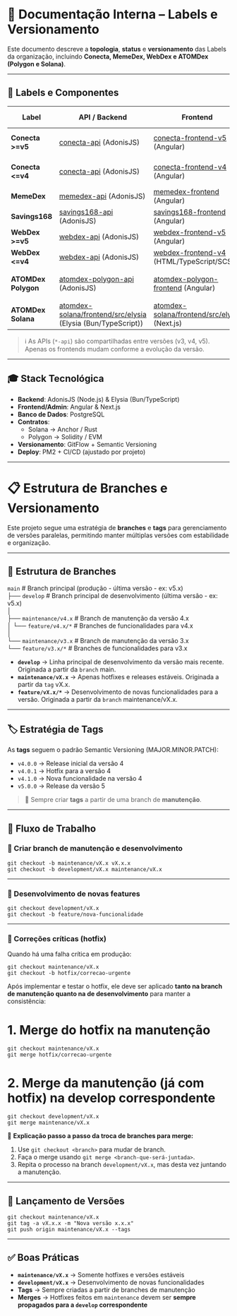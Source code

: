 # 📘 Documentação Interna – Labels e Versionamento  

Este documento descreve a **topologia**, **status** e **versionamento** das Labels da organização, incluindo **Conecta, MemeDex, WebDex e ATOMDex (Polygon e Solana)**.  

---

## 🔎 Labels e Componentes  

| Label    | API / Backend            | Frontend              | Admin / Dashboard     | Banco de Dados | Contratos                   | Status | Versão Atual |
|----------|--------------------------|-----------------------|-----------------------|----------------|-----------------------------|--------|--------------|
| **Conecta >=v5** | [conecta-api](https://github.com/Atom-Smart-Chains/conecta-api) (AdonisJS) | [conecta-frontend-v5](https://github.com/Atom-Smart-Chains/conecta-frontend-v5) (Angular) | [conecta-admin](https://github.com/Atom-Smart-Chains/conecta-admin) (Angular) | PostgreSQL | Polygon (Solidity) | Ativo  | v5 (prod.) |
| **Conecta <=v4** | [conecta-api](https://github.com/Atom-Smart-Chains/conecta-api) (AdonisJS) | [conecta-frontend-v4](https://github.com/Atom-Smart-Chains/conecta-frontend-v4) (Angular) | [conecta-admin](https://github.com/Atom-Smart-Chains/conecta-admin) (Angular) | PostgreSQL | Polygon (Solidity) | Ativo  | v3/4 (prod.) |
| **MemeDex** | [memedex-api](https://github.com/Atom-Smart-Chains/memedex-api) (AdonisJS) | [memedex-frontend](https://github.com/Atom-Smart-Chains/memedex-frontend) (Angular) | —                     | PostgreSQL     | Polygon (Solidity) | Ativo  | v3/4/5 (prod.) |
| **Savings168** | [savings168-api](https://github.com/Atom-Smart-Chains/savings168-api) (AdonisJS) | [savings168-frontend](https://github.com/Atom-Smart-Chains/savings168-frontend) (Angular) | —                     | PostgreSQL     | Polygon (Solidity) | Ativo  | v4/5 (prod.) |
| **WebDex >=v5**  | [webdex-api](https://github.com/Atom-Smart-Chains/webdex-api) (AdonisJS)  | [webdex-frontend-v5](https://github.com/Atom-Smart-Chains/webdex-frontend-v5) (Angular)  | —                     | PostgreSQL     | Polygon (Solidity) | Ativo  | v5 (prod.) |
| **WebDex <=v4**  | [webdex-api](https://github.com/Atom-Smart-Chains/webdex-api) (AdonisJS)  | [webdex-frontend-v4](https://github.com/Atom-Smart-Chains/webdex-frontend-v4) (HTML/TypeScript/SCSS)  | —                     | PostgreSQL     | Polygon (Solidity) | Ativo  | v3/4 (prod.) |
| **ATOMDex Polygon** | [atomdex-polygon-api](https://github.com/Atom-Smart-Chains/atomdex-polygon-api) (AdonisJS) | [atomdex-polygon-frontend](https://github.com/Atom-Smart-Chains/atomdex-polygon-frontend) (Angular) | `atomdex-polygon-admin` (Angular) | PostgreSQL | Polygon (Solidity) | Ativo  | v4/5 (prod.) |
| **ATOMDex Solana** | [atomdex-solana/frontend/src/elysia](https://github.com/Atom-Smart-Chains/atomdex-solana/tree/develop/front-end/src/elysia) (Elysia (Bun/TypeScript)) | [atomdex-solana/frontend/src/elysia](https://github.com/Atom-Smart-Chains/atomdex-solana/tree/develop/front-end) (Next.js) | — | — | [atomdex-solana/frontend/contratos](https://github.com/Atom-Smart-Chains/atomdex-solana/tree/develop/front-end) Solana (Rust) | Inativo | v1 (dev.) |

> ℹ️ As APIs (`*-api`) são compartilhadas entre versões (v3, v4, v5).  
> Apenas os frontends mudam conforme a evolução da versão.

---

## 🎓 Stack Tecnológica  

- **Backend**: AdonisJS (Node.js) & Elysia (Bun/TypeScript)
- **Frontend/Admin**: Angular & Next.js
- **Banco de Dados**: PostgreSQL  
- **Contratos**:  
  - Solana → Anchor / Rust  
  - Polygon → Solidity / EVM  
- **Versionamento**: GitFlow + Semantic Versioning  
- **Deploy**: PM2 + CI/CD (ajustado por projeto)  

---

# 📋 Estrutura de Branches e Versionamento

Este projeto segue uma estratégia de **branches** e **tags** para gerenciamento de versões paralelas, permitindo manter múltiplas versões com estabilidade e organização.

---

## 🌿 Estrutura de Branches

`main` # Branch principal (produção - última versão - ex: v5.x)<br>
├── `develop` # Branch principal de desenvolvimento (última versão - ex: v5.x)<br>
│<br>
├── `maintenance/v4.x` # Branch de manutenção da versão 4.x<br>
│   └── `feature/v4.x/*` # Branches de funcionalidades para v4.x<br>
│<br>
└── `maintenance/v3.x` # Branch de manutenção da versão 3.x<br>
    └── `feature/v3.x/*` # Branches de funcionalidades para v3.x<br>

- **`develop`** → Linha principal de desenvolvimento da versão mais recente. Originada a partir da `branch` main. 
- **`maintenance/vX.x`** → Apenas hotfixes e releases estáveis. Originada a partir da `tag` vX.x.
- **`feature/vX.x/*`** → Desenvolvimento de novas funcionalidades para a versão. Originada a partir da `branch` maintenance/vX.x.

---

## 🏷️ Estratégia de Tags

As **tags** seguem o padrão Semantic Versioning (MAJOR.MINOR.PATCH):

- `v4.0.0` → Release inicial da versão 4
- `v4.0.1` → Hotfix para a versão 4
- `v4.1.0` → Nova funcionalidade na versão 4
- `v5.0.0` → Release da versão 5

> 🔑 Sempre criar **tags** a partir de uma branch de **manutenção**.

---

## 🔄 Fluxo de Trabalho

### 🔹 Criar branch de manutenção e desenvolvimento

`git checkout -b maintenance/vX.x vX.x.x`<br>
`git checkout -b development/vX.x maintenance/vX.x`<br>

---

### 🔹 Desenvolvimento de novas features

`git checkout development/vX.x`<br>
`git checkout -b feature/nova-funcionalidade`<br>

---

### 🔹 Correções críticas (hotfix)

Quando há uma falha crítica em produção:

`git checkout maintenance/vX.x`<br>
`git checkout -b hotfix/correcao-urgente`<br>

Após implementar e testar o hotfix, ele deve ser aplicado **tanto na branch de manutenção quanto na de desenvolvimento** para manter a consistência:

# 1. Merge do hotfix na manutenção
`git checkout maintenance/vX.x`<br>
`git merge hotfix/correcao-urgente`<br>

# 2. Merge da manutenção (já com hotfix) na develop correspondente
`git checkout development/vX.x`<br>
`git merge maintenance/vX.x`<br>

📌 **Explicação passo a passo da troca de branches para merge:**

1. Use `git checkout <branch>` para mudar de branch.
2. Faça o merge usando `git merge <branch-que-será-juntada>`.
3. Repita o processo na branch `development/vX.x`, mas desta vez juntando a manutenção.

---

## 🚀 Lançamento de Versões

`git checkout maintenance/vX.x`<br>
`git tag -a vX.x.x -m "Nova versão x.x.x"`<br>
`git push origin maintenance/vX.x --tags`<br>

---

## ✅ Boas Práticas

- **`maintenance/vX.x`** → Somente hotfixes e versões estáveis
- **`development/vX.x`** → Desenvolvimento de novas funcionalidades
- **Tags** → Sempre criadas a partir de branches de manutenção
- **Merges** → Hotfixes feitos em `maintenance` devem ser **sempre propagados para a `develop` correspondente**
